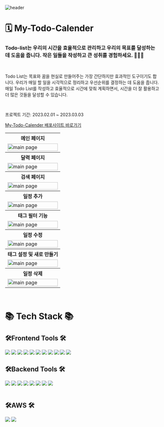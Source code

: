 ![header](https://capsule-render.vercel.app/api?type=waving&color=0995FE&fontColor=ffffff&height=200&section=header&text=My-Todo-Calender&fontSize=70&animation=fadeIn&fontAlignY=40&desc=&descSize=30&width=100)

# 🗓️ My-Todo-Calender

### Todo-list는 우리의 시간을 효율적으로 관리하고 우리의 목표를 달성하는데 도움을 줍니다. 작은 일들을 작성하고 큰 성취를 경험하세요. 👏👏👏

<br>

Todo List는 목표와 꿈을 현실로 만들어주는 가장 간단하지만 효과적인 도구이기도 합니다. 우리가 매일 할 일을 시각적으로 정리하고 우선순위를 결정하는 데 도움을 줍니다. 매일 Todo List를 작성하고 효율적으로 시간에 맞춰 계획하면서, 시간을 더 잘 활용하고 더 많은 것들을 달성할 수 있습니다.

<br>

프로젝트 기간: 2023.02.01 ~ 2023.03.03

<a href="http://my-calender.s3-website.ap-northeast-2.amazonaws.com](http://calender123.s3-website.ap-northeast-2.amazonaws.com/](http://calender123.s3-website.ap-northeast-2.amazonaws.com" target="_blank"> My-Todo-Calender 배포사이트 바로가기</a>

<table >	
 <tr >
    <th >
      메인 페이지
    </th>
  </tr>
  <tr>
    <td>
      <img src="https://github.com/nile27/My-Calender/assets/114140840/97d04e13-d75a-460d-b4ef-b424cb442a6e"  alt="main page" width = 100% >
    </td>
   </tr> 
   <tr>
    <th>
      달력 페이지
    </th>
  </tr>
  <tr>
    <td>
      <img src="https://github.com/nile27/My-Calender/assets/114140840/1f56e936-25ae-4ee2-8f06-025d6f3818a6"  alt="main page" width = 100% >
    </td>
   </tr> 
   <tr>
    <th>
      검색 페이지
    </th>
  </tr>
  <tr>
    <td>
      <img src="https://github.com/nile27/My-Calender/assets/114140840/ec3691f3-0145-4f1f-8c83-d973c665fcb9"  alt="main page" width = 100% >
    </td>
   </tr> 
     <tr>
    <th>
      일정 추가
    </th>
  </tr>
  <tr>
    <td>
      <img src="https://github.com/nile27/My-Calender/assets/114140840/c745e802-aeef-48bd-b62c-ce62187e9485"  alt="main page" width = 100% >
    </td>
   </tr> 
   <tr>
    <th>
      태그 필터 기능
    </th>
  </tr>
  <tr>
    <td>
      <img src="https://github.com/nile27/My-Calender/assets/114140840/c4d5fea8-54da-4b96-8600-3fc0f4ce890d"  alt="main page" width = 100% >
    </td>
   </tr> 
   <tr>
    <th>
      일정 수정 
    </th>
  </tr>
  <tr>
    <td>
      <img src="https://github.com/nile27/My-Calender/assets/114140840/3c667c13-a69a-4642-b582-49c18566a437"  alt="main page" width = 100% >
    </td>
   </tr> 
      </tr> 
   <tr>
    <th>
      태그 설정 및 새로 만들기
    </th>
  </tr>
  <tr>
    <td>
      <img src="https://github.com/nile27/My-Calender/assets/114140840/145f438c-c616-43cb-807d-089bd4b35e57"  alt="main page" width = 100% >
    </td>
   </tr> 
   <tr>
    <th>
      일정 삭제
    </th>
  </tr>
  <tr>
    <td>
      <img src="https://github.com/nile27/My-Calender/assets/114140840/df21a382-3802-41b6-8deb-bfa874d40d1d"  alt="main page" width = 100% >
    </td>
   </tr> 
</table>		
<br/>

# 📚 Tech Stack 📚

## 🛠Frontend Tools 🛠

<div align="left">
	<img src="https://img.shields.io/badge/React-444444?style=for-the-badge&logo=react" />
	<img src="https://img.shields.io/badge/HTML5-E34F26?style=for-the-badge&logo=HTML5&logoColor=white" />
	<img src="https://img.shields.io/badge/CSS3-1572B6?style=for-the-badge&logo=CSS3&logoColor=white" />
	<img src="https://img.shields.io/badge/TypeScript-007acc?style=for-the-badge&logo=TypeScript&logoColor=white" />
	<img src="https://img.shields.io/badge/Styled_components-DB7093?style=for-the-badge&logo=styledcomponents&logoColor=white" />
	<img src="https://img.shields.io/badge/ESlint-4B32C3?style=for-the-badge&logo=eslint&logoColor=white" />
  <img src="https://img.shields.io/badge/Prettier-F7B93E?style=for-the-badge&logo=prettier&logoColor=white" />
	<img src="https://img.shields.io/badge/Redux_toolkit-764ABC?style=for-the-badge&logo=Redux&logoColor=white" />
  <img src="https://img.shields.io/badge/axios-5A29E4?style=for-the-badge&logo=axios&logoColor=white" />
  <img src="https://img.shields.io/badge/Date_fns-770C56?style=for-the-badge&logo=datefns&logoColor=white" />
    <img src="https://img.shields.io/badge/datePicker-50B0E9?style=for-the-badge&logo=datefns&logoColor=white" />
  
<br>
	
## 🛠Backend Tools 🛠
<div align=left>
 <img src="https://img.shields.io/badge/typescript-007acc?style=for-the-badge&logo=typescript&logoColor=white">
	<img src="https://img.shields.io/badge/node.js-339933?style=for-the-badge&logo=node.js&logoColor=white" />
	<img src="https://img.shields.io/badge/ts_node-3178C6?style=for-the-badge&logo=ts-node&logoColor=white" />
	<img src="https://img.shields.io/badge/express-000000?style=for-the-badge&logo=express&logoColor=white" />
  <img src="https://img.shields.io/badge/nodemon-76D04B?style=for-the-badge&logo=nodemon&logoColor=white" />
  <img src="https://img.shields.io/badge/amazonec2-FF9900?style=for-the-badge&logo=amazonec2&logoColor=white" />
  <img src="https://img.shields.io/badge/mongodb-47A248?style=for-the-badge&logo=mongodb&logoColor=white" />
	<img src="https://img.shields.io/badge/mongoose-880000?style=for-the-badge&logo=mongoose&logoColor=white" />
  
</div>
<br>

## 🛠AWS 🛠

<div align=left>
  <img src="https://img.shields.io/badge/s3-569A31?style=for-the-badge&logo=amazons3&logoColor=white" />
    <img src="https://img.shields.io/badge/ec2-FF9900?style=for-the-badge&logo=amazonec2&logoColor=white" />
</div>
<br>

